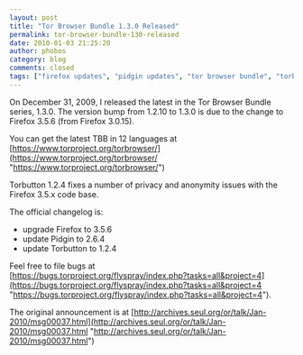 ```yaml
---
layout: post
title: "Tor Browser Bundle 1.3.0 Released"
permalink: tor-browser-bundle-130-released
date: 2010-01-03 21:25:20
author: phobos
category: blog
comments: closed
tags: ["firefox updates", "pidgin updates", "tor browser bundle", "torbutton"]
---
```


On December 31, 2009, I released the latest in the Tor Browser Bundle series, 1.3.0. The version bump from 1.2.10 to 1.3.0 is due to the change to Firefox 3.5.6 (from Firefox 3.0.15).

You can get the latest TBB in 12 languages at [https://www.torproject.org/torbrowser/](https://www.torproject.org/torbrowser/ "https://www.torproject.org/torbrowser/")

Torbutton 1.2.4 fixes a number of privacy and anonymity issues with the Firefox 3.5.x code base.

The official changelog is:

- upgrade Firefox to 3.5.6  
 - update Pidgin to 2.6.4  
 - update Torbutton to 1.2.4

Feel free to file bugs at  
 [https://bugs.torproject.org/flyspray/index.php?tasks=all&project=4](https://bugs.torproject.org/flyspray/index.php?tasks=all&project=4 "https://bugs.torproject.org/flyspray/index.php?tasks=all&project=4").

The original announcement is at [http://archives.seul.org/or/talk/Jan-2010/msg00037.html](http://archives.seul.org/or/talk/Jan-2010/msg00037.html "http://archives.seul.org/or/talk/Jan-2010/msg00037.html")

